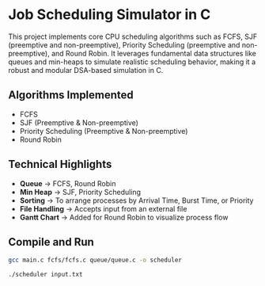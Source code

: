 # Job Scheduling Simulator in C

This project implements core CPU scheduling algorithms such as FCFS, SJF (preemptive and non-preemptive), Priority Scheduling (preemptive and non-preemptive), and Round Robin. It leverages fundamental data structures like queues and min-heaps to simulate realistic scheduling behavior, making it a robust and modular DSA-based simulation in C.

## Algorithms Implemented
- FCFS
- SJF (Preemptive & Non-preemptive)
- Priority Scheduling (Preemptive & Non-preemptive)
- Round Robin

## Technical Highlights
-  **Queue** → FCFS, Round Robin  
-  **Min Heap** → SJF, Priority Scheduling  
-  **Sorting** → To arrange processes by Arrival Time, Burst Time, or Priority  
-  **File Handling** → Accepts input from an external file
-  **Gantt Chart** → Added for Round Robin to visualize process flow

## Compile and Run
```bash
gcc main.c fcfs/fcfs.c queue/queue.c -o scheduler
```
```bash
./scheduler input.txt
